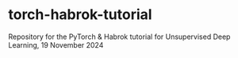 # torch-habrok-tutorial
Repository for the PyTorch &amp; Habrok tutorial for Unsupervised Deep Learning, 19 November 2024
